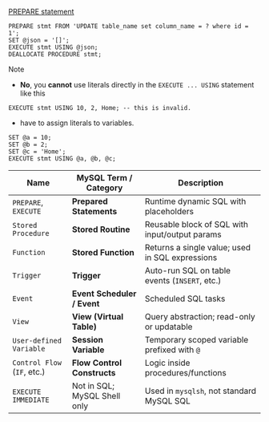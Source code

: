 
[PREPARE statement](https://dev.mysql.com/doc/refman/8.0/en/sql-prepared-statements.html)
```mysql
PREPARE stmt FROM 'UPDATE table_name set column_name = ? where id = 1';
SET @json = '[]';
EXECUTE stmt USING @json;
DEALLOCATE PROCEDURE stmt;
```

> [!NOTE]
> - **No**, you **cannot** use literals directly in the `EXECUTE ... USING` statement like this
```mysql
EXECUTE stmt USING 10, 2, Home; -- this is invalid.
```
- have to assign literals to variables.
```mysql
SET @a = 10;
SET @b = 2;
SET @c = 'Home';
EXECUTE stmt USING @a, @b, @c;

```

| Name                        | MySQL Term / Category        | Description                                     |
| --------------------------- | ---------------------------- | ----------------------------------------------- |
| `PREPARE`, `EXECUTE`        | **Prepared Statements**      | Runtime dynamic SQL with placeholders           |
| `Stored Procedure`          | **Stored Routine**           | Reusable block of SQL with input/output params  |
| `Function`                  | **Stored Function**          | Returns a single value; used in SQL expressions |
| `Trigger`                   | **Trigger**                  | Auto-run SQL on table events (`INSERT`, etc.)   |
| `Event`                     | **Event Scheduler / Event**  | Scheduled SQL tasks                             |
| `View`                      | **View (Virtual Table)**     | Query abstraction; read-only or updatable       |
| `User-defined Variable`     | **Session Variable**         | Temporary scoped variable prefixed with `@`     |
| `Control Flow` (`IF`, etc.) | **Flow Control Constructs**  | Logic inside procedures/functions               |
| `EXECUTE IMMEDIATE`         | Not in SQL; MySQL Shell only | Used in `mysqlsh`, not standard MySQL SQL       |
